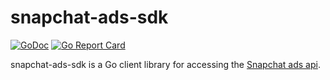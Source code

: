 # snapchat-ads-sdk #

[![GoDoc](https://godoc.org/github.com/markwunsch/snapchat-ads-sdk/snapchat?status.svg)](https://godoc.org/github.com/markwunsch/snapchat-ads-sdk/snapchat) [![Go Report Card](https://goreportcard.com/badge/github.com/markwunsch/snapchat-ads-sdk)](https://goreportcard.com/report/github.com/markwunsch/snapchat-ads-sdk)

snapchat-ads-sdk is a Go client library for accessing the [Snapchat ads api](https://adsapi.snapchat.com/api/docs).